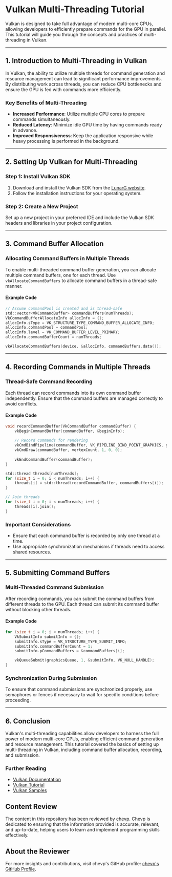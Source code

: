 
# Vulkan Multi-Threading Tutorial

Vulkan is designed to take full advantage of modern multi-core CPUs, allowing developers to efficiently prepare commands for the GPU in parallel. This tutorial will guide you through the concepts and practices of multi-threading in Vulkan.

---

## 1. Introduction to Multi-Threading in Vulkan

In Vulkan, the ability to utilize multiple threads for command generation and resource management can lead to significant performance improvements. By distributing work across threads, you can reduce CPU bottlenecks and ensure the GPU is fed with commands more efficiently.

### Key Benefits of Multi-Threading

- **Increased Performance**: Utilize multiple CPU cores to prepare commands simultaneously.
- **Reduced Latency**: Minimize idle GPU time by having commands ready in advance.
- **Improved Responsiveness**: Keep the application responsive while heavy processing is performed in the background.

---

## 2. Setting Up Vulkan for Multi-Threading

### Step 1: Install Vulkan SDK

1. Download and install the Vulkan SDK from the [LunarG website](https://vulkan.lunarg.com/).
2. Follow the installation instructions for your operating system.

### Step 2: Create a New Project

Set up a new project in your preferred IDE and include the Vulkan SDK headers and libraries in your project configuration.

---

## 3. Command Buffer Allocation

### Allocating Command Buffers in Multiple Threads

To enable multi-threaded command buffer generation, you can allocate multiple command buffers, one for each thread. Use `vkAllocateCommandBuffers` to allocate command buffers in a thread-safe manner.

#### Example Code

```c
// Assume commandPool is created and is thread-safe
std::vector<VkCommandBuffer> commandBuffers(numThreads);
VkCommandBufferAllocateInfo allocInfo = {};
allocInfo.sType = VK_STRUCTURE_TYPE_COMMAND_BUFFER_ALLOCATE_INFO;
allocInfo.commandPool = commandPool;
allocInfo.level = VK_COMMAND_BUFFER_LEVEL_PRIMARY;
allocInfo.commandBufferCount = numThreads;

vkAllocateCommandBuffers(device, &allocInfo, commandBuffers.data());
```

---

## 4. Recording Commands in Multiple Threads

### Thread-Safe Command Recording

Each thread can record commands into its own command buffer independently. Ensure that the command buffers are managed correctly to avoid conflicts.

#### Example Code

```c
void recordCommandBuffer(VkCommandBuffer commandBuffer) {
    vkBeginCommandBuffer(commandBuffer, &beginInfo);
    
    // Record commands for rendering
    vkCmdBindPipeline(commandBuffer, VK_PIPELINE_BIND_POINT_GRAPHICS, graphicsPipeline);
    vkCmdDraw(commandBuffer, vertexCount, 1, 0, 0);
    
    vkEndCommandBuffer(commandBuffer);
}

std::thread threads[numThreads];
for (size_t i = 0; i < numThreads; i++) {
    threads[i] = std::thread(recordCommandBuffer, commandBuffers[i]);
}

// Join threads
for (size_t i = 0; i < numThreads; i++) {
    threads[i].join();
}
```

### Important Considerations

- Ensure that each command buffer is recorded by only one thread at a time.
- Use appropriate synchronization mechanisms if threads need to access shared resources.

---

## 5. Submitting Command Buffers

### Multi-Threaded Command Submission

After recording commands, you can submit the command buffers from different threads to the GPU. Each thread can submit its command buffer without blocking other threads.

#### Example Code

```c
for (size_t i = 0; i < numThreads; i++) {
    VkSubmitInfo submitInfo = {};
    submitInfo.sType = VK_STRUCTURE_TYPE_SUBMIT_INFO;
    submitInfo.commandBufferCount = 1;
    submitInfo.pCommandBuffers = &commandBuffers[i];

    vkQueueSubmit(graphicsQueue, 1, &submitInfo, VK_NULL_HANDLE);
}
```

### Synchronization During Submission

To ensure that command submissions are synchronized properly, use semaphores or fences if necessary to wait for specific conditions before proceeding.

---

## 6. Conclusion

Vulkan's multi-threading capabilities allow developers to harness the full power of modern multi-core CPUs, enabling efficient command generation and resource management. This tutorial covered the basics of setting up multi-threading in Vulkan, including command buffer allocation, recording, and submission.

### Further Reading

- [Vulkan Documentation](https://www.khronos.org/vulkan/)
- [Vulkan Tutorial](https://vulkan-tutorial.com/)
- [Vulkan Samples](https://github.com/KhronosGroup/Vulkan-Samples)

## Content Review

The content in this repository has been reviewed by [chevp](https://github.com/chevp). Chevp is dedicated to ensuring that the information provided is accurate, relevant, and up-to-date, helping users to learn and implement programming skills effectively.

## About the Reviewer

For more insights and contributions, visit chevp's GitHub profile: [chevp's GitHub Profile](https://github.com/chevp).